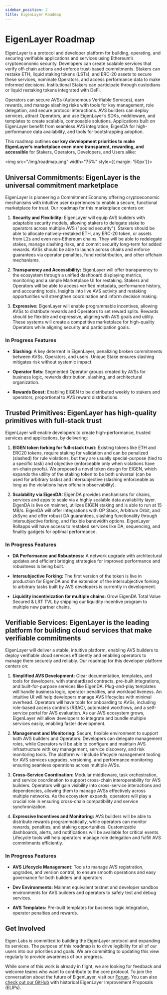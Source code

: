 ```yaml
---
sidebar_position: 2
title: EigenLayer Roadmap
---
```

# EigenLayer Roadmap

EigenLayer is a protocol and developer platform for building, operating, and securing verifiable applications and services 
using Ethereum’s cryptoeconomic security. Developers can create scalable services that verify off-chain actions and enforce 
trust-based commitments. Stakers can restake ETH, liquid staking tokens (LSTs), and ERC-20 assets to secure these services, 
nominate Operators, and access performance data to make informed decisions. Institutional Stakers can participate through 
custodians or liquid restaking tokens integrated with DeFi.

Operators can secure AVSs (Autonomous Verifiable Services), earn rewards, and manage slashing risks with tools for key management,
role delegation, and secure protocol interactions. AVS builders can deploy services, attract Operators, and use EigenLayer’s SDKs,
middleware, and templates to create scalable, composable solutions. Applications built on EigenLayer benefit from seamless AVS 
integration, EigenDA for high-performance data availability, and tools for bootstrapping adoption.

This roadmap outlines **our key development priorities to make EigenLayer’s marketplace even more transparent, rewarding, 
and accessible** for Stakers, Operators, Developers, and Users alike:


<img src="/img/roadmap.png" width="75%" style={{ margin: '50px'}}>
</img>

## Universal Commitments: EigenLayer is the universal commitment marketplace

EigenLayer is pioneering a Commitment Economy offering cryptoeconomic mechanisms with intuitive user experiences to enable
a secure, functional marketplace for trust. Our roadmap for this marketplace centers on:

1. **Security and Flexibility:** EigenLayer will equip AVS builders with adaptable security models, allowing stakers to delegate
stake to operators across multiple AVS ("pooled security"). Stakers should be able to allocate natively-restaked ETH, any ERC-20
token, or assets from L2s and even non-Ethereum chains. They will be able to redelegate stakes, manage slashing risks, and
commit security long-term for added rewards. AVSs should be able to launch across chains and enforce guarantees via operator 
penalties, fund redistribution, and other offchain mechanisms.

2. **Transparency and Accessibility:** EigenLayer will offer transparency to the ecosystem through a unified dashboard displaying
metrics, monitoring and a simple Marketplace UI for restaking. Stakers and Operators will be able to access verified metadata, 
performance history, and accounting tools. Insights into live AVS activity and restaking opportunities will strengthen coordination
and inform decision making.

3. **Expressive:** EigenLayer will enable programmable incentives, allowing AVSs to distribute rewards and Operators to set reward
splits. Rewards should be flexible and expressive, aligning with AVS goals and utility. These systems will create a competitive
marketplace for high-quality Operators while aligning security and participation goals.

### In Progress Features

* **Slashing:** A key deterrent in EigenLayer, penalizing broken commitments between AVSs, Operators, and users. Unique Stake
ensures slashing mitigates risk without systemic impact.

* **Operator Sets:** Segmented Operator groups created by AVSs for business logic, rewards distribution, slashing, and architectural
organization.

* **Rewards Boost:** Enabling EIGEN to be distributed weekly to stakers and operators, proportional to AVS reward distributions.

## Trusted Primitives: EigenLayer has high-quality primitives with full-stack trust

EigenLayer will enable developers to create high-performance, trusted services and applications, by delivering:

1. **EIGEN token forking for full-stack trust:** Existing tokens like ETH and ERC20 tokens, require staking for validation
and can be penalized (slashed) for rule violations, but they are usually special-purpose (tied to a specific task) and objective
(enforceable only when violations have on-chain proofs). We proposed a novel token design for EIGEN, which expands the utility
of the staking token to be both universal (can be used for arbitrary tasks) and intersubjective (slashing enforceable as long
as the violations have offchain observability).

2. **Scalability via EigenDA:** EigenDA provides mechanisms for chains, services and apps to scale via a highly scalable 
data availability layer. EigenDA is live on mainnet, utilizes EIGEN staking and is able to run at 15 MB/s. EigenDA will 
offer integrations with OP Stack, Arbitrum Orbit, and zkSync and offer robust DA guarantees, slashing functionality through 
intersubjective forking, and flexible bandwidth options. EigenLayer Rollapps will have access to restaked services like DA, 
sequencing, and finality gadgets for optimal performance. 

### In Progress Features

* **DA Performance and Robustness:**  A network upgrade with architectural updates and efficient bridging strategies for
improved performance and robustness is being built.

* **Intersubjective Forking:** The first version of the token is live in production for EigenDA and the extension of the 
intersubjective forking to arbitrary tasks built by AVS developers is currently in development.

* **Liquidity incentivization for multiple chains:** Grow EigenDA Total Value Secured & LRT TVL by shipping our liquidity 
incentive program to multiple new partner chains.

## Verifiable Services: EigenLayer is the leading platform for building cloud services that make verifiable commitments

EigenLayer will deliver a stable, intuitive platform, enabling AVS builders to deploy verifiable cloud services efficiently
and enabling operators to manage them securely and reliably. Our roadmap for this developer platform centers on:

1. **Simplified AVS Development:** Clear documentation, templates, and tools for developers, with standardized contracts, 
pre-built integrations, and built-for-purpose services like EigenDA. Plug-and-play templates will handle business logic, 
operator penalties, and workload liveness. An intuitive UI will help developers manage AVS lifecycles with minimal overhead. 
Operators will have tools for onboarding to AVSs, including role-based access controls (RBAC), automated workflows, and a 
self-service portal for AVS evaluation. As our AVS ecosystem grows, EigenLayer will allow developers to integrate and bundle
multiple services easily, enabling faster development.

2. **Management and Monitoring:** Secure, flexible environment to support both AVS builders and Operators. Developers can 
delegate management roles, while Operators will be able to configure and maintain AVS infrastructure with key management, 
service discovery, and risk monitoring tools. The platform will include lifecycle management tooling for AVS services upgrades, 
versioning, and performance monitoring ensuring seamless operations across multiple AVSs.

3. **Cross-Service Coordination:** Modular middleware, task orchestration, and service coordination to support cross-chain
interoperability for AVS builders. Operators will gain visibility into cross-service interactions and dependencies, allowing
them to manage AVSs effectively across multiple networks. As the ecosystem expands, operators will play a crucial role in 
ensuring cross-chain compatibility and service synchronization.

4. **Expressive Incentives and Monitoring:** AVS builders will be able to distribute rewards programmatically, while operators
can monitor rewards, penalties, and staking opportunities. Customizable dashboards, alerts, and notifications will be available
for critical events. Lifecycle tools will help operators manage role delegation and fulfill AVS commitments efficiently.

### In Progress Features
   
* **AVS Lifecycle Management:** Tools to manage AVS registration, upgrades, and version control, to ensure smooth operations 
and easy governance for both builders and operators.

* **Dev Environments:** Mainnet equivalent testnet and developer sandbox environments for AVS builders and operators to 
safely test and debug services.

* **AVS Templates:** Pre-built templates for business logic integration, operator penalties and rewards.

## Get Involved

Eigen Labs is committed to building the EigenLayer protocol and expanding its services. The purpose of this roadmap is to
drive legibility for all of our users into our priorities and goals. We are committing to updating this view regularly to 
provide awareness of our progress.

While some of this work is already in flight, we are looking for feedback and welcome teams who want to contribute to the 
core protocol. To join the conversation about the future of EigenLayer, visit our [Forum](https://forum.eigenlayer.xyz/t/merged-elip-001-rewards-v2/14196).
You can also [check out our GitHub](https://github.com/eigenfoundation/ELIPs) with historical EigenLayer Improvement Proposals (ELIPs). 
